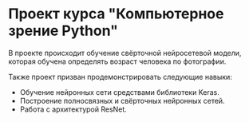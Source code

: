 # Проект курса "Компьютерное зрение Python"
В проекте происходит обучение свёрточной нейросетевой модели, которая обучена определять возраст человека по фотографии.

Также проект призван продемонстрировать следующие навыки:
 - Обучение нейронных сети средствами библиотеки Keras.
 - Построение полносвязных и свёрточных нейронных сетей.
 - Работа с архитектурой ResNet.